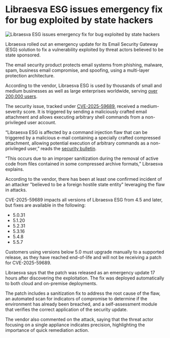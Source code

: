 # Libraesva ESG issues emergency fix for bug exploited by state hackers

![Libraesva ESG issues emergency fix for bug exploited by state hackers](https://www.bleepstatic.com/content/hl-images/2024/10/21/email.jpg)

Libraesva rolled out an emergency update for its Email Security Gateway (ESG) solution to fix a vulnerability exploited by threat actors believed to be state sponsored.

The email security product protects email systems from phishing, malware, spam, business email compromise, and spoofing, using a multi-layer protection architecture.

According to the vendor, Libraesva ESG is used by thousands of small and medium businesses as well as large enterprises worldwide, serving [over 200,000 users](https://www.libraesva.com/large-companies/).

The security issue, tracked under [CVE-2025-59689](https://nvd.nist.gov/vuln/detail/CVE-2025-59689), received a medium-severity score. It is triggered by sending a maliciously crafted email attachment and allows executing arbitrary shell commands from a non-privileged user account.

“Libraesva ESG is affected by a command injection flaw that can be triggered by a malicious e-mail containing a specially crafted compressed attachment, allowing potential execution of arbitrary commands as a non-privileged user,” reads the [security bulletin](https://docs.libraesva.com/knowledgebase/security-advisory-command-injection-vulnerability-cve-2025-59689/).

“This occurs due to an improper sanitization during the removal of active code from files contained in some compressed archive formats,” Libraesva explains.

According to the vendor, there has been at least one confirmed incident of an attacker "believed to be a foreign hostile state entity" leveraging the flaw in attacks.

CVE-2025-59689 impacts all versions of Libraesva ESG from 4.5 and later, but fixes are available in the following:

* 5.0.31
* 5.1.20
* 5.2.31
* 5.3.16
* 5.4.8
* 5.5.7

Customers using versions below 5.0 must upgrade manually to a supported release, as they have reached end-of-life and will not be receiving a patch for CVE-2025-59689.

Libraesva says that the patch was released as an emergency update 17 hours after discovering the exploitation. The fix was deployed automatically to both cloud and on-premise deployments.

The patch includes a sanitization fix to address the root cause of the flaw, an automated scan for indicators of compromise to determine if the environment has already been breached, and a self-assessment module that verifies the correct application of the security update.

The vendor also commented on the attack, saying that the threat actor focusing on a single appliance indicates precision, highlighting the importance of quick remediation action.